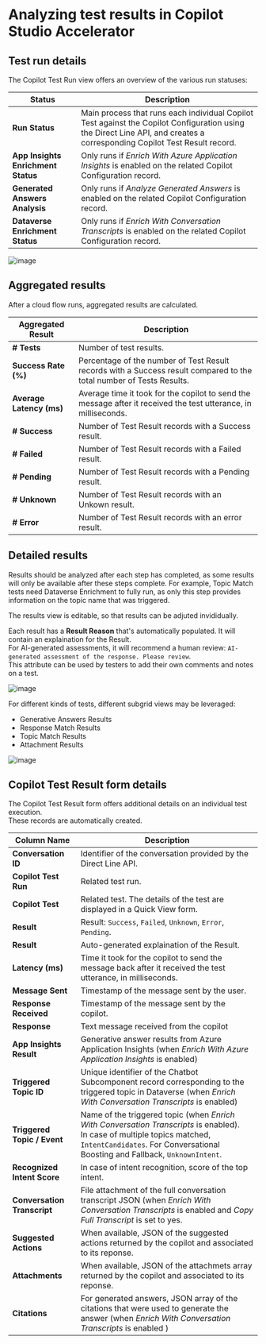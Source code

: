 # Analyzing test results in Copilot Studio Accelerator

## Test run details

The Copilot Test Run view offers an overview of the various run statuses:

| Status | Description | 
| --- | --- | 
| **Run Status** | Main process that runs each individual Copilot Test against the Copilot Configuration using the Direct Line API, and creates a corresponding Copilot Test Result record. | 
| **App Insights Enrichment Status** | Only runs if _Enrich With Azure Application Insights_ is enabled on the related Copilot Configuration record. | 
| **Generated Answers Analysis** | Only runs if _Analyze Generated Answers_	is enabled on the related Copilot Configuration record. | 
| **Dataverse Enrichment Status** | Only runs if _Enrich With Conversation Transcripts_ is enabled on the related Copilot Configuration record.  | 

![image](https://github.com/microsoft/Powercat-Copilotstudio-Accelerator/assets/37898885/9a0e2a82-3387-4433-83f8-d1a56164784f)

## Aggregated results

After a cloud flow runs, aggregated results are calculated.

| Aggregated Result | Description | 
| --- | --- | 
| **# Tests** | Number of test results. | 
| **Success Rate (%)** | Percentage of the number of Test Result records with a Success result compared to the total number of Tests Results. | 
| **Average Latency (ms)** | Average time it took for the copilot to send the message after it received the test utterance, in milliseconds. | 
| **# Success** | Number of Test Result records with a Success result. | 
| **# Failed** | Number of Test Result records with a Failed result. | 
| **# Pending** | Number of Test Result records with a Pending result. | 
| **# Unknown** | Number of Test Result records with an Unkown result. | 
| **# Error** | Number of Test Result records with an error result. | 

## Detailed results

Results should be analyzed after each step has completed, as some results will only be available after these steps complete.
For example, Topic Match tests need Dataverse Enrichment to fully run, as only this step provides information on the topic name that was triggered.

The results view is editable, so that results can be adjuted invididually.

Each result has a **Result Reason** that's automatically populated. It will contain an explaination for the Result. <br>
For AI-generated assessments, it will recommend a human review: `AI-generated assessment of the response. Please review`. <br>
This attribute can be used by testers to add their own comments and notes on a test.

![image](https://github.com/microsoft/Powercat-Copilotstudio-Accelerator/assets/37898885/9de27a17-efe4-4220-9492-889bb623ddb7)

For different kinds of tests, different subgrid views may be leveraged:
- Generative Answers Results
- Response Match Results
- Topic Match Results
- Attachment Results

![image](https://github.com/microsoft/Powercat-Copilotstudio-Accelerator/assets/37898885/42c9d0bc-0357-404e-ae83-95917c50af5e)

## Copilot Test Result form details

The Copilot Test Result form offers additional details on an individual test execution. <br>
These records are automatically created.

| Column Name |  Description | 
| --- | --- |
| **Conversation ID** | Identifier of the conversation provided by the Direct Line API. |
| **Copilot Test Run** | Related test run. |
| **Copilot Test** | Related test. The details of the test are displayed in a Quick View form. |
| **Result** | Result: `Success`, `Failed`, `Unknown`, `Error`, `Pending`.  |
| **Result** | Auto-generated explaination of the Result. |
| **Latency (ms)** | Time it took for the copilot to send the message back after it received the test utterance, in milliseconds. |
| **Message Sent** | Timestamp of the message sent by the user. |
| **Response Received** | Timestamp of the message sent by the copilot. |
| **Response** | Text message received from the copilot |
| **App Insights Result** | Generative answer results from Azure Application Insights (when _Enrich With Azure Application Insights_ is enabled) |
| **Triggered Topic ID** | Unique identifier of the Chatbot Subcomponent record corresponding to the triggered topic in Dataverse (when _Enrich With Conversation Transcripts_ is enabled) |
| **Triggered Topic / Event** | Name of the triggered topic (when _Enrich With Conversation Transcripts_ is enabled). <br > In case of multiple topics matched, `IntentCandidates`. For Conversational Boosting and Fallback, `UnknownIntent`. |
| **Recognized Intent Score** | In case of intent recognition, score of the top intent. |
| **Conversation Transcript** | File attachment of the full conversation transcript JSON (when _Enrich With Conversation Transcripts_ is enabled and _Copy Full Transcript_ is set to yes.|
| **Suggested Actions** | When available, JSON of the suggested actions returned by the copilot and associated to its reponse. |
| **Attachments** |  When available, JSON of the attachmets array returned by the copilot and associated to its reponse. |
| **Citations** | For generated answers, JSON array of the citations that were used to generate the answer (when _Enrich With Conversation Transcripts_ is enabled ) |
